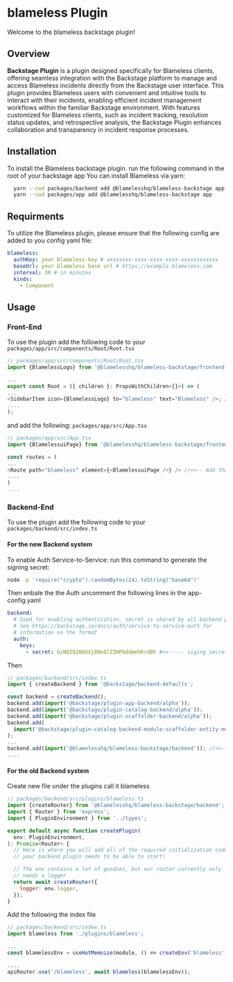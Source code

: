 # blameless Plugin

Welcome to the blameless backstage plugin!


## Overview

**Backstage Plugin** is a plugin designed specifically for Blameless clients, offering seamless integration with the Backstage platform to manage and access Blameless incidents directly from the Backstage user interface. This plugin provides Blameless users with convenient and intuitive tools to interact with their incidents, enabling efficient incident management workflows within the familiar Backstage environment. With features customized for Blameless clients, such as incident tracking, resolution status updates, and retrospective analysis, the Backstage Plugin enhances collaboration and transparency in incident response processes.


## Installation

To install the Blameless backstage plugin.
run the following command in the root of your backstage app
You can install Blameless via yarn:

```bash
  yarn --cwd packages/backend add @blamelesshq/blameless-backstage app
  yarn --cwd packages/app add @blamelesshq/blameless-backstage app
```
 
## Requirments

To utilize the Blameless plugin, please ensure that the following config are added to you config yaml file:


```yaml
blameless:
  authKey: your blameless-key # xxxxxxxx-xxxx-xxxx-xxxx-xxxxxxxxxxxx
  baseUrl: your blameless base url # https://example.blameless.com
  interval: 30 # in minutes
  kinds:
    - Component
```

## Usage

### Front-End

  To use the plugin add the following code to your 
  ``` packages/app/src/components/Root/Root.tsx ```

  ```Javascript
  // packages/app/src/components/Root/Root.tsx
  import {BlamelessLogo} from '@blamelesshq/blameless-backstage/frontend';

  ...
  export const Root = ({ children }: PropsWithChildren<{}>) => (
  ... 
  <SidebarItem icon={BlamelessLogo} to="blameless" text="Blameless" />; //<<-- Add the blameless plugin 
  ....
  );
  ```


  and add the following: 
  ``` packages/app/src/App.tsx ```

  ```Javascript
  // packages/app/src/App.tsx
  import {BlamelessuiPage} from '@blamelesshq/blameless-backstage/frontend';

  const routes = (
  ... 
  <Route path="blameless" element={<BlamelessuiPage />} /> //<<-- Add the blameless plugin
  ....
  )
  ....

  ```


### Backend-End

To use the plugin add the following code to your 
``` packages/backend/src/index.ts ```

#### For the new Backend system

  To enable Auth Service-to-Service:
  run this command to generate the signing secret:
  ```bash
  node -p 'require("crypto").randomBytes(24).toString("base64")'
  ```

  Then enbale the the Auth uncomment the following lines in the app-config.yaml
  ```yaml
  backend:
    # Used for enabling authentication, secret is shared by all backend plugins
    # See https://backstage.io/docs/auth/service-to-service-auth for
    # information on the format
    auth:
      keys:
        - secret: GiNQIQJ0mSXj8NxQlZZHPbddmehKrd8h #<<----- siging secret generated earlier
  ```

  Then
  ```Javascript
  // packages/backend/src/index.ts
  import { createBackend } from '@backstage/backend-defaults';

  const backend = createBackend();
  backend.add(import('@backstage/plugin-app-backend/alpha'));
  backend.add(import('@backstage/plugin-catalog-backend/alpha'));
  backend.add(import('@backstage/plugin-scaffolder-backend/alpha'));
  backend.add(
    import('@backstage/plugin-catalog-backend-module-scaffolder-entity-model'),
  );
  ... 
  backend.add(import('@blamelesshq/blameless-backstage/backend')); //<<-- Add the blameless plugin 
  ....

  ```


#### For the old Backend system

  Create new file under the plugins call it blameless
  ```Javascript
  // packages/backend/src/plugins/blameless.ts
  import {createRouter} from '@blamelesshq/blameless-backstage/backend';
  import { Router } from 'express';
  import { PluginEnvironment } from '../types';

  export default async function createPlugin(
    env: PluginEnvironment,
  ): Promise<Router> {
    // Here is where you will add all of the required initialization code that
    // your backend plugin needs to be able to start!

    // The env contains a lot of goodies, but our router currently only
    // needs a logger
    return await createRouter({
      logger: env.logger,
    });
  }
  ```
  Add the following the index file
  ```Javascript
  // packages/backend/src/index.ts
  import blameless from './plugins/blameless';

  ...
  const blamelessEnv = useHotMemoize(module, () => createEnv('blameless'));
  
  ....
  apiRouter.use('/blameless', await blameless(blamelessEnv));
  ```
